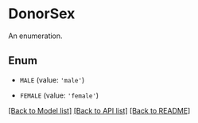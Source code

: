 # DonorSex

An enumeration.

## Enum

* `MALE` (value: `'male'`)

* `FEMALE` (value: `'female'`)

[[Back to Model list]](../README.md#documentation-for-models) [[Back to API list]](../README.md#documentation-for-api-endpoints) [[Back to README]](../README.md)


